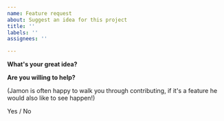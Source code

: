 ```yaml
---
name: Feature request
about: Suggest an idea for this project
title: ''
labels: ''
assignees: ''

---
```


**What's your great idea?**

**Are you willing to help?**

(Jamon is often happy to walk you through contributing, if it's a feature he would also like to see happen!)

Yes / No
